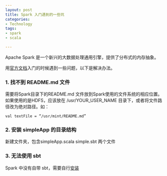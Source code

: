 ```yaml
---
layout: post
title: Spark 入门遇到的一些坑
categories: 
- Technology
tags:
- spark
- scala

---
```




Apache Spark 是一个新兴的大数据处理通用引擎，提供了分布式的内存抽象。

用[官方文档][1]入门的时候遇到一些问题，以下是解决办法。

 <!--more-->


### 1.  找不到 README.md 文件
需要将Spark目录下的README.md 文件放到Spark使用的文件系统的相应位置。如果使用的是HDFS，应该放在 /usr/YOUR\_USER\_NAME 目录下，或者将文件路径改为绝对路径。如：

	val textFile = “/usr/mint/README.md”

### 2. 安装 simpleApp 的目录结构
新建文件夹，包含simpleApp.scala  simple.sbt 两个文件

### 3. 无法使用 sbt
Spark 中没有自带 sbt，需要自行[安装][2]




[1]:	https://spark.apache.org/docs/latest/quick-start.html
[2]:	http://www.scala-sbt.org/0.13/docs/zh-cn/Installing-sbt-on-Linux.html